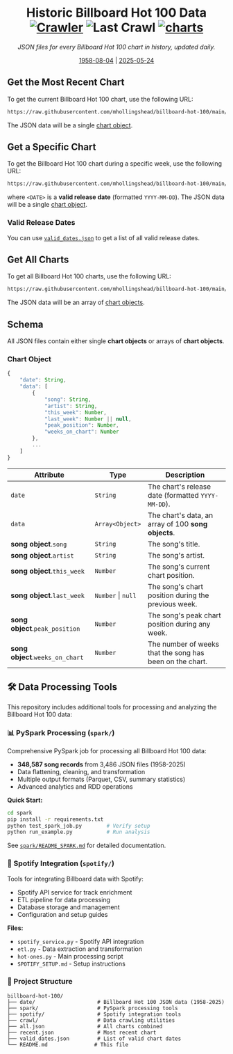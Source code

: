 
<h1 align="center">
    <div>Historic Billboard Hot 100 Data</div>
    <div>
        <a href="https://github.com/mhollingshead/billboard-hot-100/actions/workflows/crawler.yml"><img src="https://github.com/mhollingshead/billboard-hot-100/actions/workflows/crawler.yml/badge.svg" alt="Crawler" /></a>
        <a><img src="https://img.shields.io/static/v1?label=Last%20Crawl&message=27%20May%202025%2004%3A25%3A49&color=34D058&labelColor=333a41" alt="Last Crawl" /></a>
        <a href="https://github.com/mhollingshead/billboard-hot-100/tree/main/date"><img src="https://img.shields.io/static/v1?label=Charts&message=3486&color=blue&labelColor=333a41" alt="charts" /></a>
    </div>
</h1>

<p align="center">
    <i>JSON files for every Billboard Hot 100 chart in history, updated daily.</i>
</p>
<p align="center">
    <a href="https://raw.githubusercontent.com/mhollingshead/billboard-hot-100/main/date/1958-08-04.json">1958-08-04</a> | <a href="https://raw.githubusercontent.com/mhollingshead/billboard-hot-100/main/date/2025-05-24.json">2025-05-24</a>
</p>

## Get the Most Recent Chart

To get the current Billboard Hot 100 chart, use the following URL:

```html
https://raw.githubusercontent.com/mhollingshead/billboard-hot-100/main/recent.json
```

The JSON data will be a single [chart object](#chart-object).

## Get a Specific Chart

To get the Billboard Hot 100 chart during a specific week, use the following URL:

```html
https://raw.githubusercontent.com/mhollingshead/billboard-hot-100/main/date/<DATE>.json
```

where `<DATE>` is a **valid release date** (formatted `YYYY-MM-DD`). The JSON data will be a single [chart object](#chart-object).

### Valid Release Dates

You can use [`valid_dates.json`](https://raw.githubusercontent.com/mhollingshead/billboard-hot-100/main/valid_dates.json) to get a list of all valid release dates.

## Get All Charts

To get all Billboard Hot 100 charts, use the following URL:

```html
https://raw.githubusercontent.com/mhollingshead/billboard-hot-100/main/all.json
```

The JSON data will be an array of [chart objects](#chart-object).

## Schema

All JSON files contain either single **chart objects** or arrays of **chart objects**.

### Chart Object

```javascript
{
    "date": String,
    "data": [
        {
            "song": String,
            "artist": String,
            "this_week": Number,
            "last_week": Number || null,
            "peak_position": Number,
            "weeks_on_chart": Number
        },
        ...
    ]
}
```

| Attribute | Type | Description |
| --- | --- | --- |
| `date` | `String` | The chart's release date (formatted `YYYY-MM-DD`). |
| `data` | `Array<Object>` | The chart's data, an array of 100 **song objects**. |
| **song object**.`song` | `String` | The song's title. |
| **song object**.`artist` | `String` | The song's artist. |
| **song object**.`this_week` | `Number` | The song's current chart position. |
| **song object**.`last_week` | `Number` \| `null` | The song's chart position during the previous week. |
| **song object**.`peak_position` | `Number` | The song's peak chart position during any week. |
| **song object**.`weeks_on_chart` | `Number` | The number of weeks that the song has been on the chart. |

## 🛠️ Data Processing Tools

This repository includes additional tools for processing and analyzing the Billboard Hot 100 data:

### 📊 PySpark Processing (`spark/`)
Comprehensive PySpark job for processing all Billboard Hot 100 data:
- **348,587 song records** from 3,486 JSON files (1958-2025)
- Data flattening, cleaning, and transformation
- Multiple output formats (Parquet, CSV, summary statistics)
- Advanced analytics and RDD operations

**Quick Start:**
```bash
cd spark
pip install -r requirements.txt
python test_spark_job.py        # Verify setup
python run_example.py           # Run analysis
```

See [`spark/README_SPARK.md`](spark/README_SPARK.md) for detailed documentation.

### 🎵 Spotify Integration (`spotify/`)
Tools for integrating Billboard data with Spotify:
- Spotify API service for track enrichment
- ETL pipeline for data processing
- Database storage and management
- Configuration and setup guides

**Files:**
- `spotify_service.py` - Spotify API integration
- `etl.py` - Data extraction and transformation
- `hot-ones.py` - Main processing script
- `SPOTIFY_SETUP.md` - Setup instructions

### 📁 Project Structure
```
billboard-hot-100/
├── date/                    # Billboard Hot 100 JSON data (1958-2025)
├── spark/                   # PySpark processing tools
├── spotify/                 # Spotify integration tools
├── crawl/                   # Data crawling utilities
├── all.json                 # All charts combined
├── recent.json              # Most recent chart
├── valid_dates.json         # List of valid chart dates
└── README.md               # This file
```
